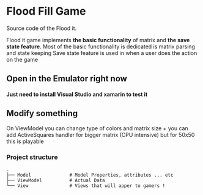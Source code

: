 # Flood Fill Game

Source code of the Flood it. 

Flood it game implements **the basic functionality** of matrix and **the save state feature**. 
Most of the basic functionality is dedicated is matrix parsing and state keeping
Save state feature is used in when a user does the action on the game

## Open in the Emulator right now

#### Just need to install Visual Studio and xamarin to test it

## Modify something

On ViewModel you can change type of colors and matrix size + you can add ActiveSquares handler for bigger matrix (CPU intensive) but for 50x50 this is playable

### Project structure

```
.
├── Model              # Model Properties, attributes ... etc
├── ViewModel          # Actual Data
└── View               # Views that will apper to gamers ! 
    
